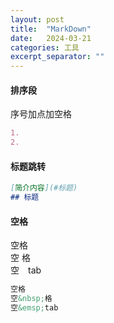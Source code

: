 ```yaml
---
layout: post
title:  "MarkDown"
date:   2024-03-21
categories: 工具
excerpt_separator: ""
---
```


#### 排序段
序号加点加空格 
```MarkDown
1. 
2. 
```


#### 标题跳转
```MarkDown
[简介内容](#标题)  
## 标题
```

#### 空格
空格  
空&nbsp;格  
空&emsp;tab
```MarkDown
空格  
空&nbsp;格  
空&emsp;tab
```